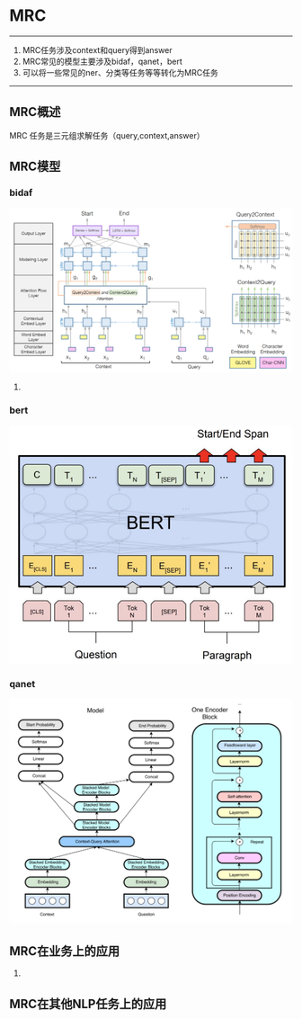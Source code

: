 # MRC

---

1. MRC任务涉及context和query得到answer
1. MRC常见的模型主要涉及bidaf，qanet，bert
1. 可以将一些常见的ner、分类等任务等等转化为MRC任务

---

## MRC概述

MRC 任务是三元组求解任务（query,context,answer）

## MRC模型

### bidaf

![bidaf](../img/bidaf.png)

1. 

### bert

![bert](../img/bert.jpeg)

### qanet

![qanet](../img/qanet.png)

## MRC在业务上的应用

1. 

## MRC在其他NLP任务上的应用
